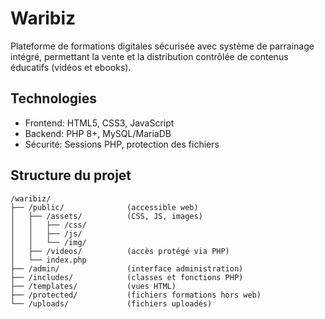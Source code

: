 # Waribiz

Plateforme de formations digitales sécurisée avec système de parrainage intégré, permettant la vente et la distribution contrôlée de contenus éducatifs (vidéos et ebooks).

## Technologies
- Frontend: HTML5, CSS3, JavaScript
- Backend: PHP 8+, MySQL/MariaDB
- Sécurité: Sessions PHP, protection des fichiers

## Structure du projet
```
/waribiz/
├── /public/              (accessible web)
│   ├── /assets/          (CSS, JS, images)
│   │   ├── /css/
│   │   ├── /js/
│   │   └── /img/
│   ├── /videos/          (accès protégé via PHP)
│   └── index.php
├── /admin/               (interface administration)
├── /includes/            (classes et fonctions PHP)
├── /templates/           (vues HTML)
├── /protected/           (fichiers formations hors web)
└── /uploads/             (fichiers uploadés)
```
```

